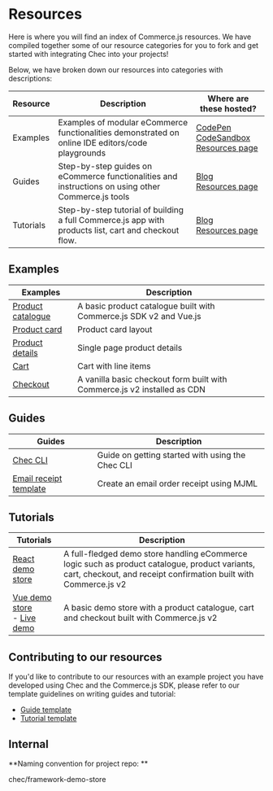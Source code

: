 # Resources

Here is where you will find an index of Commerce.js resources. We have compiled together some of our resource categories for you to fork and get started with integrating Chec into your projects!

Below, we have broken down our resources into categories with descriptions:

| Resource   |      Description      |  Where are these hosted? |
|----------|-------------|------|
| Examples |   Examples of modular eCommerce functionalities demonstrated on online IDE editors/code playgrounds   |   [CodePen](https://codepen.io/commercejs)</br>[CodeSandbox](https://codesandbox.io/)</br>  [Resources page](https://commercejs.com/resources/) |
| Guides |  Step-by-step guides on eCommerce functionalities and instructions on using other Commerce.js tools | [Blog](https://commercejs.com/blog/)</br>[Resources page](https://commercejs.com/resources/)  |
| Tutorials | Step-by-step tutorial of building a full Commerce.js app with products list, cart and checkout flow. | [Blog](https://commercejs.com/blog/)</br>[Resources page](https://commercejs.com/resources/) |


## Examples

| Examples   |      Description      |
|----------|-------------|
| [Product catalogue](https://codesandbox.io/s/product-catalogue-demo-4pvpq) |  A basic product catalogue built with Commerce.js SDK v2 and Vue.js  |
| [Product card]() |  Product card layout  |
| [Product details]() |  Single page product details  |
| [Cart]() |  Cart with line items |
| [Checkout](https://codepen.io/commercejs/pen/oNXvpxZ) |  A vanilla basic checkout form built with Commerce.js v2 installed as CDN |

## Guides 

| Guides   |      Description      |
|----------|-------------|
| [Chec CLI](https://commercejs.com/blog/getting-started-with-the-chec-cli) |  Guide on getting started with using the Chec CLI |
| [Email receipt template](https://github.com/chec/chec-receipt) |  Create an email order receipt using MJML |

## Tutorials 

| Tutorials   |      Description      |
|----------|-------------|
| [React demo store](https://commercejs.com/blog/create-an-ecommerce-store-with-vuejs) |  A full-fledged demo store handling eCommerce logic such as product catalogue, product variants, cart, checkout, and receipt confirmation built with Commerce.js v2 |
| [Vue demo store](https://github.com/jaepass/example-cjs-vue)</br> - [Live demo](https://codesandbox.io/s/vue-demo-store-z6twt) |  A basic demo store with a product catalogue, cart and checkout built with Commerce.js v2 |

## Contributing to our resources

If you'd like to contribute to our resources with an example project you have developed using Chec and the Commerce.js SDK, please refer to our template guidelines on writing guides and tutorial:

- [Guide template](https://github.com/chec/resources/blob/master/templates/guide-template.md)
- [Tutorial template](https://github.com/chec/resources/blob/master/templates/tutorial-template.md)

## Internal 

**Naming convention for project repo: ** 

chec/framework-demo-store